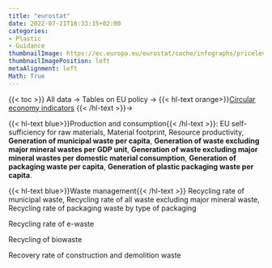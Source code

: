 ```yaml
---
title: "eurostat"
date: 2022-07-21T16:33:15+02:00
categories:
- Plastic
- Guidance
thumbnailImage: https://ec.europa.eu/eurostat/cache/infographs/pricelevels/pricelevels_2020/img/logoEstat.png
thumbnailImagePosition: left
metaAlignment: left
Math: True
---
```

<!--more-->
{{< toc >}}
All data -> Tables on EU policy ->  {{< hl-text orange>}}[Circular economy indicators](https://ec.europa.eu/eurostat/databrowser/explore/all/tb_eu?lang=en&subtheme=cei&display=list&sort=category&extractionId=CEI_WM011) {{< /hl-text >}}->

{{< hl-text blue>}}Production and consumption{{< /hl-text >}}:
EU self-sufficiency for raw materials, Material footprint, Resource productivity, **Generation of municipal waste per capita**, **Generation of waste excluding major mineral wastes per GDP unit**, **Generation of waste excluding major mineral wastes per domestic material consumption**, **Generation of packaging waste per capita**, **Generation of plastic packaging waste per capita**.

{{< hl-text blue>}}Waste management{{< /hl-text >}}
Recycling rate of municipal waste, Recycling rate of all waste excluding major mineral waste, Recycling rate of packaging waste by type of packaging

Recycling rate of e-waste


Recycling of biowaste


Recovery rate of construction and demolition waste

